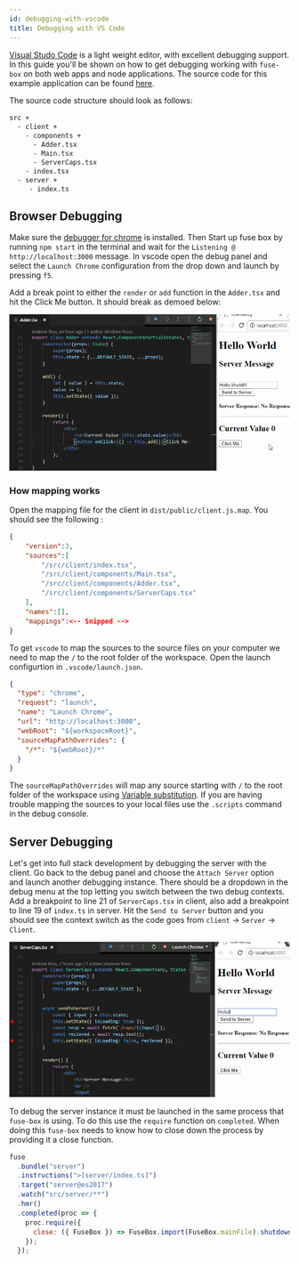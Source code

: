 ```yaml
---
id: debugging-with-vscode
title: Debugging with VS Code
---
```


[Visual Studo Code](https://code.visualstudio.com/) is a light weight editor,
with excellent debugging support. In this guide you'll be shown on how to get
debugging working with `fuse-box` on both web apps and node applications. The
source code for this example application can be found
[here](https://github.com/andrew-w-ross/fuse-debug).

The source code structure should look as follows:

```
src +
  - client +
    - components +
      - Adder.tsx
      - Main.tsx
      - ServerCaps.tsx
    - index.tsx
  - server +
     - index.ts
```

## Browser Debugging

Make sure the
[debugger for chrome](https://marketplace.visualstudio.com/items?itemName=msjsdiag.debugger-for-chrome)
is installed. Then Start up fuse box by running `npm start` in the terminal and
wait for the `Listening @ http://localhost:3000` message. In vscode open the
debug panel and select the `Launch Chrome` configuration from the drop down and
launch by pressing `f5`.

Add a break point to either the `render` or `add` function in the `Adder.tsx`
and hit the Click Me button. It should break as demoed below:

![debugging gif](https://raw.githubusercontent.com/fuse-box/fuse-box/master/docs/images/debugging.gif)

### How mapping works

Open the mapping file for the client in `dist/public/client.js.map`. You should
see the following :

```json
{
	"version":3,
	"sources":[
		"/src/client/index.tsx",
		"/src/client/components/Main.tsx",
		"/src/client/components/Adder.tsx",
		"/src/client/components/ServerCaps.tsx"
	],
	"names":[],
	"mappings":<-- Snipped -->
}
```

To get `vscode` to map the sources to the source files on your computer we need
to map the `/` to the root folder of the workspace. Open the launch configurtion
in `.vscode/launch.json`.

```json
{
  "type": "chrome",
  "request": "launch",
  "name": "Launch Chrome",
  "url": "http://localhost:3000",
  "webRoot": "${workspaceRoot}",
  "sourceMapPathOverrides": {
    "/*": "${webRoot}/*"
  }
}
```

The `sourceMapPathOverrides` will map any source starting with `/` to the root
folder of the workspace using
[Variable substitution](https://code.visualstudio.com/docs/editor/debugging#_variable-substitution).
If you are having trouble mapping the sources to your local files use the
`.scripts` command in the debug console.

## Server Debugging

Let's get into full stack development by debugging the server with the client.
Go back to the debug panel and choose the `Attach Server` option and launch
another debugging instance. There should be a dropdown in the debug menu at the
top letting you switch between the two debug contexts. Add a breakpoint to line
21 of `ServerCaps.tsx` in client, also add a breakpoint to line 19 of `index.ts`
in server. Hit the `Send to Server` button and you should see the context switch
as the code goes from `client` -> `Server` -> `Client`.

![fullstack debugging gif](https://raw.githubusercontent.com/fuse-box/fuse-box/master/docs/images/fullstack-debugging.gif)

To debug the server instance it must be launched in the same process that
`fuse-box` is using. To do this use the `require` function on `completed`. When
doing this `fuse-box` needs to know how to close down the process by providing
it a close function.

```js
fuse
  .bundle("server")
  .instructions(">[server/index.ts]")
  .target("server@es2017")
  .watch("src/server/**")
  .hmr()
  .completed(proc => {
    proc.require({
      close: ({ FuseBox }) => FuseBox.import(FuseBox.mainFile).shutdown(),
    });
  });
```
